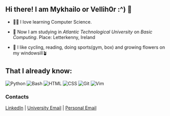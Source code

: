 ## Hi there! I am Mykhailo or Vellih0r :^)  👋

<!--
**Vellih0r/Vellih0r** is a ✨ _special_ ✨ repository because its `README.md` (this file) appears on your GitHub profile.
-->

- 🧑‍💻 I love learning Computer Science.

- 📖 Now I am studying in *Atlantic Technological University* on *Basic Computing*. Place: Letterkenny, Ireland

- 🚴 I like cycling, reading, doing sports(gym, box) and growing flowers on my windowsill🪴

## That I already know:

![Python](https://img.shields.io/badge/-Python-blue?logo=python&logoColor=white)
![Bash](https://img.shields.io/badge/-Bash-4EAA25?logo=gnu-bash&logoColor=white)
![HTML](https://img.shields.io/badge/-HTML-E34F26?logo=html5&logoColor=white)
![CSS](https://img.shields.io/badge/-CSS-1572B6?logo=css3&logoColor=white)
![Git](https://img.shields.io/badge/-Git-F05032?logo=git&logoColor=white)
![Vim](https://img.shields.io/badge/-Vim-019733?logo=vim&logoColor=white)

### Contacts

[LinkedIn](https://www.linkedin.com/in/mykhailo-yehrashkin-49b423333/) | [University Email](mailto:L00194993@atu.ie) | [Personal Email](mailto:ggffttuga@gmail.com)
